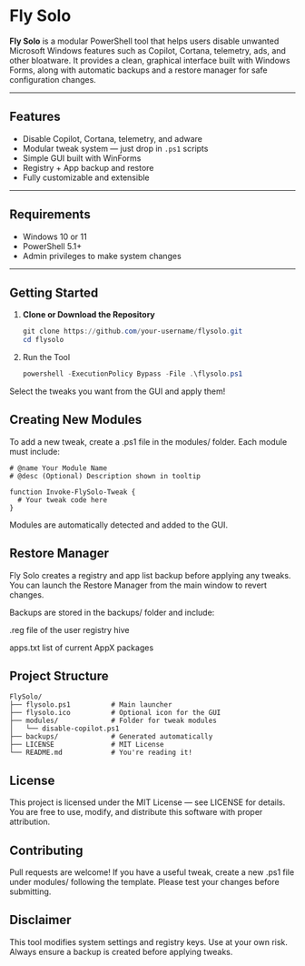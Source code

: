 # Fly Solo

**Fly Solo** is a modular PowerShell tool that helps users disable unwanted Microsoft Windows features such as Copilot, Cortana, telemetry, ads, and other bloatware. It provides a clean, graphical interface built with Windows Forms, along with automatic backups and a restore manager for safe configuration changes.

---

## Features

- Disable Copilot, Cortana, telemetry, and adware
- Modular tweak system — just drop in `.ps1` scripts
- Simple GUI built with WinForms
- Registry + App backup and restore
- Fully customizable and extensible

---

## Requirements

- Windows 10 or 11
- PowerShell 5.1+
- Admin privileges to make system changes

---

## Getting Started

1. **Clone or Download the Repository**
    ```powershell
   git clone https://github.com/your-username/flysolo.git
   cd flysolo
2. Run the Tool
    ```powershell
    powershell -ExecutionPolicy Bypass -File .\flysolo.ps1
Select the tweaks you want from the GUI and apply them!

## Creating New Modules
To add a new tweak, create a .ps1 file in the modules/ folder. Each module must include:

    # @name Your Module Name
    # @desc (Optional) Description shown in tooltip
      
    function Invoke-FlySolo-Tweak {
      # Your tweak code here
    }

Modules are automatically detected and added to the GUI.

## Restore Manager
Fly Solo creates a registry and app list backup before applying any tweaks. You can launch the Restore Manager from the main window to revert changes.

Backups are stored in the backups/ folder and include:

.reg file of the user registry hive

apps.txt list of current AppX packages

## Project Structure

    FlySolo/
    ├── flysolo.ps1          # Main launcher
    ├── flysolo.ico          # Optional icon for the GUI
    ├── modules/             # Folder for tweak modules
    │   └── disable-copilot.ps1
    ├── backups/             # Generated automatically
    ├── LICENSE              # MIT License
    └── README.md            # You're reading it!

## License
This project is licensed under the MIT License — see LICENSE for details.
You are free to use, modify, and distribute this software with proper attribution.

## Contributing
Pull requests are welcome! If you have a useful tweak, create a new .ps1 file under modules/ following the template. Please test your changes before submitting.

## Disclaimer
This tool modifies system settings and registry keys. Use at your own risk. Always ensure a backup is created before applying tweaks.
